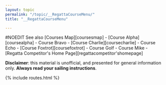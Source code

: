 ```yaml
---
layout: topic
permalink: "/topic/__RegattaCourseMenu/"
title: "__RegattaCourseMenu"

---
```


#NOEDIT
See also [Courses Map][coursesmap] - [Course Alpha][coursealpha] - Course Bravo - [Course Charlie][coursecharlie] - Course Echo - [Course Foxtrot][coursefoxtrot] - Course Golf - Course Mike - [Regatta Competitor's Home Page][regattacompetitor'shomepage]
<div class="emphasis"><p class="bottom"><strong>Disclaimer</strong>: this material is unofficial, and presented for general information only.  <strong>Always read your sailing instructions</strong>.</p></div>

{% include routes.html %}
